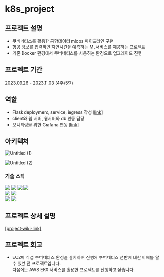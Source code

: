 # k8s_project

## 프로젝트 설명
- 쿠베네티스를 활용한 공항데이터 mlops 파이프라인 구현
- 항공 정보를 입력하면 지연시간을 예측하는 ML서비스를 제공하는 프로젝트
- 기존 Docker 환경에서 쿠버네티스를 사용하는 환경으로 업그레이드 진행
## 프로젝트 기간
2023.09.26 - 2023.11.03 (4주/5인)

## 역할 
- Flask deployment, service, ingress 작성 [[link]](https://github.com/yeardream-de-project-team4/k8s_project/wiki/flask-server)
- client와 웹 서버, 웹서버와 db 연동 담당 
- 모니터링을 위한 Grafana 연동 [[link]](https://github.com/yeardream-de-project-team4/k8s_project/wiki/prometheus-&-grafana-&-loki)

## 아키텍처
![Untitled (1)](https://github.com/kclown0/k8s_project/assets/104144701/77f73384-02ee-4cac-a561-4ef1aa60891a)

![Untitled (2)](https://github.com/kclown0/k8s_project/assets/104144701/cba610be-85df-48d3-bdb8-ec0004db7e9e)

### 기술 스택
<div style="text-align: left;">
   <img src="https://img.shields.io/badge/EC2-007396?style=for-the-badge&logo=S3&logoColor=white">
  <img src="https://img.shields.io/badge/Kubernetes-007396?style=for-the-badge&logo=S3&logoColor=white"> 
  <img src="https://img.shields.io/badge/minio-3776AB?style=for-the-badge&logo=EMR&logoColor=white">
  <img src="https://img.shields.io/badge/kafka-007395?style=for-the-badge&logo=Athena&logoColor=white">
  <br> <img src="https://img.shields.io/badge/spark-007396?style=for-the-badge&logo=S3&logoColor=white">
   <img src="https://img.shields.io/badge/Airflow-007396?style=for-the-badge&logo=S3&logoColor=white">
  <br> 
  <img src="https://img.shields.io/badge/Prometheus-007396?style=for-the-badge&logo=S3&logoColor=white">
  <img src="https://img.shields.io/badge/Grafana-007396?style=for-the-badge&logo=S3&logoColor=white">
  </div>

## 프로젝트 상세 설명
[[project-wiki-link]](https://github.com/yeardream-de-project-team4/k8s_project/wiki/%EB%B0%9C%ED%91%9C%EC%9E%90%EB%A3%8C-%EC%A0%95%EB%A6%AC)

## 프로젝트 회고
- EC2에 직접 쿠버네티스 환경을 설치하여 진행해 쿠버네티스 전반에 대한 이해를 할 수 있었 던 프로젝트입니다. <br> 다음에는 AWS EKS 서비스를 활용한 프로젝트를 진행하고 싶습니다. 
  
